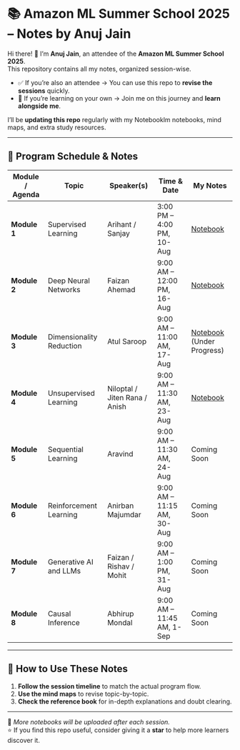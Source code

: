 # 📚 Amazon ML Summer School 2025 – Notes by Anuj Jain

Hi there! 👋 I’m **Anuj Jain**, an attendee of the **Amazon ML Summer School 2025**.  
This repository contains all my notes, organized session-wise.  

- ✅ If you’re also an attendee → You can use this repo to **revise the sessions** quickly.  
- 🚀 If you’re learning on your own → Join me on this journey and **learn alongside me**.  

I’ll be **updating this repo** regularly with my Notebooklm notebooks, mind maps, and extra study resources.  

---

## 📅 Program Schedule & Notes

| Module / Agenda | Topic | Speaker(s) | Time & Date | My Notes |
|-----------------|-------|------------|-------------|----------|
| **Module 1** | Supervised Learning | Arihant / Sanjay | 3:00 PM – 4:00 PM, 10-Aug | [Notebook](https://notebooklm.google.com/notebook/345cc30e-6db5-40ef-9d4c-411b1926b44c) |
| **Module 2** | Deep Neural Networks | Faizan Ahemad | 9:00 AM – 12:00 PM, 16-Aug | [Notebook](https://notebooklm.google.com/notebook/fec7e19c-85cb-4f09-9a6e-da0d70ccc74b) |
| **Module 3** | Dimensionality Reduction | Atul Saroop | 9:00 AM – 11:00 AM, 17-Aug | [Notebook](https://notebooklm.google.com/notebook/d97fe40c-7b5b-4a8d-9638-2dbda6c58cc2) (Under Progress) |
| **Module 4** | Unsupervised Learning | Niloptal / Jiten Rana / Anish | 9:00 AM – 11:30 AM, 23-Aug | [Notebook](https://notebooklm.google.com/notebook/13a61c25-67b2-4cfd-99f2-b618fa76ade7) |
| **Module 5** | Sequential Learning | Aravind | 9:00 AM – 11:30 AM, 24-Aug | Coming Soon |
| **Module 6** | Reinforcement Learning | Anirban Majumdar | 9:00 AM – 11:15 AM, 30-Aug | Coming Soon |
| **Module 7** | Generative AI and LLMs | Faizan / Rishav / Mohit | 9:00 AM – 1:00 PM, 31-Aug | Coming Soon |
| **Module 8** | Causal Inference | Abhirup Mondal | 9:00 AM – 11:45 AM, 1-Sep | Coming Soon |

---

## 🧠 How to Use These Notes
1. **Follow the session timeline** to match the actual program flow.  
2. **Use the mind maps** to revise topic-by-topic.  
3. **Check the reference book** for in-depth explanations and doubt clearing.  

---

📌 *More notebooks will be uploaded after each session.*  
⭐ If you find this repo useful, consider giving it a **star** to help more learners discover it.  

